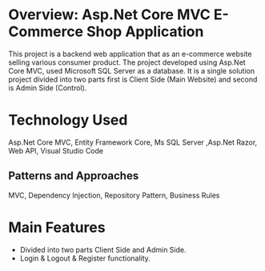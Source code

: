 # Overview: Asp.Net Core MVC E-Commerce Shop Application
This project is a backend web application that as an e-commerce website selling various consumer product. The project developed using Asp.Net Core MVC, used Microsoft SQL Server as a database. It is a single solution project divided into two parts first is Client Side (Main Website) and second is Admin Side (Control). 

# Technology Used
Asp.Net Core MVC, Entity Framework Core, Ms SQL Server ,Asp.Net Razor, Web API, Visual Studio Code
## Patterns and Approaches
MVC, Dependency Injection, Repository Pattern, Business Rules

# Main Features
- Divided into two parts Client Side and Admin Side.
- Login & Logout & Register functionality.

  

